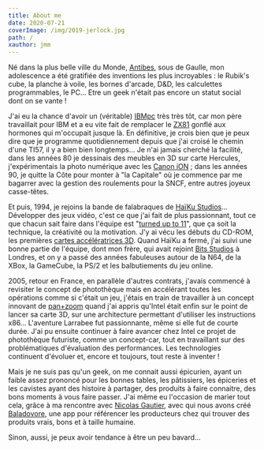 ```yaml
---
title: About me
date: 2020-07-21
coverImage: /img/2019-jerlock.jpg
path: /
xauthor: jmm
---
```



Né dans la plus belle ville du Monde, [Antibes](https://www.antibesjuanlespins.com/), sous de Gaulle, mon adolescence a été gratifiée des inventions les plus incroyables : le Rubik's cube, la planche à voile, les bornes d'arcade, D&D, les calculettes programmables, le PC... Etre un geek n'était pas encore un statut social dont on se vante !

J'ai eu la chance d'avoir un (véritable) [IBMpc](https://www.ibm.com/ibm/history/exhibits/pc25/pc25_PH02.html) très très tôt, car mon père travaillait pour IBM et a eu vite fait de remplacer le [ZX81](http://www.le-grenier-informatique.fr/pages/la-collextion/sinclair-zx81.html) gonflé aux hormones qui m'occupait jusque là. En définitive, je crois bien que je peux dire que je programme quotidiennement depuis que j'ai croisé le chemin d'une TI57, il y a bien bien longtemps... Je n'ai jamais cherché la facilité, dans les années 80 je dessinais des meubles en 3D sur carte Hercules, j'expérimentais la photo numérique avec les [Canon iON](http://www.collection-appareils.fr/x/html/appareil-10562-Canon_Ion%20RC%20250.html) ; dans les années 90, je quitte la Côte pour monter à "la Capitale" où je commence par me bagarrer avec la gestion des roulements pour la SNCF, entre autres joyeux casse-têtes.

Et puis, 1994, je rejoins la bande de falabraques de [HaïKu Studios](https://web.archive.org/web/19961225045749/http://www.haikustudios.com/)... Développer des jeux vidéo, c'est ce que j'ai fait de plus passionnant, tout ce que chacun sait faire dans l'équipe est "[turned up to 11](https://www.youtube.com/watch?v=DzLP2Z7JVZA)", que ça soit la technique, la créativité ou la motivation. J'y ai vécu les débuts du CD-ROM, les premières [cartes accélératrices 3D](http://vintage3d.org/3dlabs.php#sthash.L9aYUoky.dpbs). Quand HaïKu a fermé, j'ai suivi une bonne partie de l'équipe, dont mon frère, qui avait rejoint [Bits Studios](https://web.archive.org/web/20080331222327/http://www.bitsstudios.com/) à Londres, et on y a passé des années fabuleuses autour de la N64, de la XBox, la GameCube, la PS/2 et les balbutiements du jeu online.

2005, retour en France, en parallèle d'autres contrats, j'avais commencé à revisiter le concept de photothèque mais en accélérant toutes les opérations comme si c'était un jeu, j'étais en train de travailler à un concept innovant de [pan+zoom](https://www.youtube.com/watch?v=G2uSv_inwcU) quand j'ai appris qu'Intel était enfin sur le point de lancer sa carte 3D, sur une architecture permettant d'utiliser les instructions x86... L'aventure Larrabee fut passionnante, même si elle fut de courte durée. J'ai pu ensuite continuer à faire avancer chez Intel ce projet de photothèque futuriste, comme un concept-car, tout en travaillant sur des problématiques d'évaluation des performances. Les technologies continuent d'évoluer et, encore et toujours, tout reste à inventer !

Mais je ne suis pas qu'un geek, on me connait aussi épicurien, ayant un faible assez prononcé pour les bonnes tables, les pâtissiers, les épiceries et les cavistes ayant des histoire à partager, des produits à faire connaitre, des bons moments à vous faire passer. J'ai même eu l'occasion de marier tout cela, grâce à ma rencontre avec [Nicolas Gautier](https://www.restaurant-nature.com/), avec qui nous avons créé [Baladovore](http://www.baladovore.com/), une app pour référencer les producteurs chez qui trouver des produits vrais, bons et à taille humaine.

Sinon, aussi, je peux avoir tendance à être un peu bavard...
